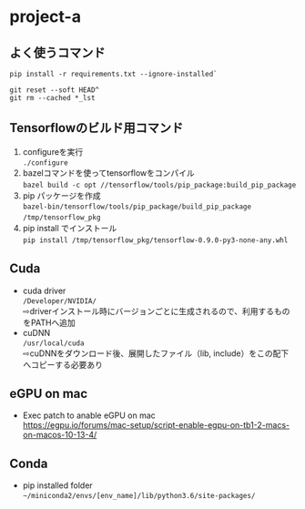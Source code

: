 # project-a

## よく使うコマンド
```
pip install -r requirements.txt --ignore-installed`   
```
```
git reset --soft HEAD^  
git rm --cached *_lst  
```

## Tensorflowのビルド用コマンド
1. configureを実行  
`./configure`  
2. bazelコマンドを使ってtensorflowをコンパイル　  
`bazel build -c opt //tensorflow/tools/pip_package:build_pip_package`　  
3. pip パッケージを作成　  
`bazel-bin/tensorflow/tools/pip_package/build_pip_package /tmp/tensorflow_pkg`　  
4. pip install でインストール　  
`pip install /tmp/tensorflow_pkg/tensorflow-0.9.0-py3-none-any.whl`　 

## Cuda
- cuda driver   
`/Developer/NVIDIA/`   
⇨driverインストール時にバージョンごとに生成されるので、利用するものをPATHへ追加   
- cuDNN  
`/usr/local/cuda`   
⇨cuDNNをダウンロード後、展開したファイル（lib, include）をこの配下へコピーする必要あり   

## eGPU on mac
- Exec patch to anable eGPU on mac   
https://egpu.io/forums/mac-setup/script-enable-egpu-on-tb1-2-macs-on-macos-10-13-4/

## Conda
- pip installed folder   
`~/miniconda2/envs/[env_name]/lib/python3.6/site-packages/`
